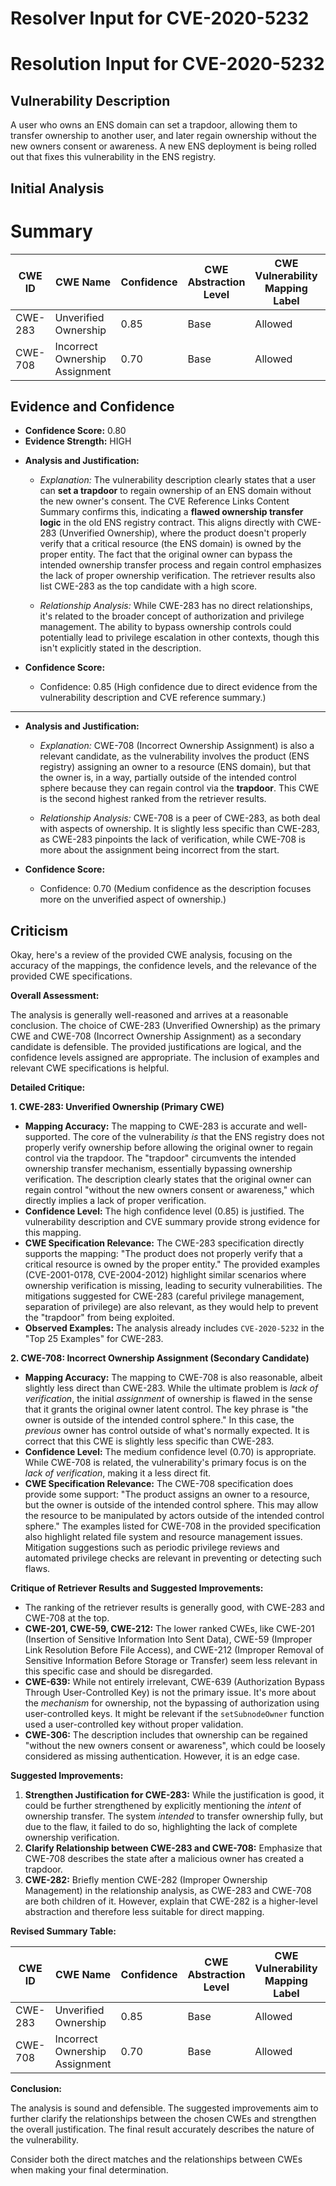 # Resolver Input for CVE-2020-5232

# Resolution Input for CVE-2020-5232

## Vulnerability Description
A user who owns an ENS domain can set a trapdoor, allowing them to transfer ownership to another user, and later regain ownership without the new owners consent or awareness. A new ENS deployment is being rolled out that fixes this vulnerability in the ENS registry.

## Initial Analysis
# Summary
| CWE ID | CWE Name | Confidence | CWE Abstraction Level | CWE Vulnerability Mapping Label | CWE-Vulnerability Mapping Notes |
|---|---|---|---|---|---|
| CWE-283 | Unverified Ownership | 0.85 | Base | Allowed | Primary CWE |
| CWE-708 | Incorrect Ownership Assignment | 0.70 | Base | Allowed | Secondary Candidate |

## Evidence and Confidence

*   **Confidence Score:** 0.80
*   **Evidence Strength:** HIGH

- **Analysis and Justification:**
  - *Explanation:* The vulnerability description clearly states that a user can **set a trapdoor** to regain ownership of an ENS domain without the new owner's consent. The CVE Reference Links Content Summary confirms this, indicating a **flawed ownership transfer logic** in the old ENS registry contract. This aligns directly with CWE-283 (Unverified Ownership), where the product doesn't properly verify that a critical resource (the ENS domain) is owned by the proper entity. The fact that the original owner can bypass the intended ownership transfer process and regain control emphasizes the lack of proper ownership verification. The retriever results also list CWE-283 as the top candidate with a high score.

  - *Relationship Analysis:* While CWE-283 has no direct relationships, it's related to the broader concept of authorization and privilege management. The ability to bypass ownership controls could potentially lead to privilege escalation in other contexts, though this isn't explicitly stated in the description.

- **Confidence Score:**
  - Confidence: 0.85 (High confidence due to direct evidence from the vulnerability description and CVE reference summary.)

---

- **Analysis and Justification:**
  - *Explanation:* CWE-708 (Incorrect Ownership Assignment) is also a relevant candidate, as the vulnerability involves the product (ENS registry) assigning an owner to a resource (ENS domain), but that the owner is, in a way, partially outside of the intended control sphere because they can regain control via the **trapdoor**. This CWE is the second highest ranked from the retriever results.

  - *Relationship Analysis:* CWE-708 is a peer of CWE-283, as both deal with aspects of ownership. It is slightly less specific than CWE-283, as CWE-283 pinpoints the lack of verification, while CWE-708 is more about the assignment being incorrect from the start.

- **Confidence Score:**
  - Confidence: 0.70 (Medium confidence as the description focuses more on the unverified aspect of ownership.)

## Criticism
Okay, here's a review of the provided CWE analysis, focusing on the accuracy of the mappings, the confidence levels, and the relevance of the provided CWE specifications.

**Overall Assessment:**

The analysis is generally well-reasoned and arrives at a reasonable conclusion. The choice of CWE-283 (Unverified Ownership) as the primary CWE and CWE-708 (Incorrect Ownership Assignment) as a secondary candidate is defensible. The provided justifications are logical, and the confidence levels assigned are appropriate. The inclusion of examples and relevant CWE specifications is helpful.

**Detailed Critique:**

**1. CWE-283: Unverified Ownership (Primary CWE)**

*   **Mapping Accuracy:** The mapping to CWE-283 is accurate and well-supported. The core of the vulnerability *is* that the ENS registry does not properly verify ownership before allowing the original owner to regain control via the trapdoor. The "trapdoor" circumvents the intended ownership transfer mechanism, essentially bypassing ownership verification.  The description clearly states that the original owner can regain control "without the new owners consent or awareness," which directly implies a lack of proper verification.
*   **Confidence Level:** The high confidence level (0.85) is justified. The vulnerability description and CVE summary provide strong evidence for this mapping.
*   **CWE Specification Relevance:**  The CWE-283 specification directly supports the mapping: "The product does not properly verify that a critical resource is owned by the proper entity." The provided examples (CVE-2001-0178, CVE-2004-2012) highlight similar scenarios where ownership verification is missing, leading to security vulnerabilities. The mitigations suggested for CWE-283 (careful privilege management, separation of privilege) are also relevant, as they would help to prevent the "trapdoor" from being exploited.
*   **Observed Examples:** The analysis already includes `CVE-2020-5232` in the "Top 25 Examples" for CWE-283.

**2. CWE-708: Incorrect Ownership Assignment (Secondary Candidate)**

*   **Mapping Accuracy:** The mapping to CWE-708 is also reasonable, albeit slightly less direct than CWE-283. While the ultimate problem is *lack of verification*, the initial *assignment* of ownership is flawed in the sense that it grants the original owner latent control.  The key phrase is "the owner is outside of the intended control sphere." In this case, the *previous* owner has control outside of what's normally expected.  It is correct that this CWE is slightly less specific than CWE-283.
*   **Confidence Level:** The medium confidence level (0.70) is appropriate. While CWE-708 is related, the vulnerability's primary focus is on the *lack of verification*, making it a less direct fit.
*   **CWE Specification Relevance:** The CWE-708 specification does provide some support: "The product assigns an owner to a resource, but the owner is outside of the intended control sphere. This may allow the resource to be manipulated by actors outside of the intended control sphere." The examples listed for CWE-708 in the provided specification also highlight related file system and resource management issues. Mitigation suggestions such as periodic privilege reviews and automated privilege checks are relevant in preventing or detecting such flaws.

**Critique of Retriever Results and Suggested Improvements:**

*   The ranking of the retriever results is generally good, with CWE-283 and CWE-708 at the top.
*   **CWE-201, CWE-59, CWE-212:** The lower ranked CWEs, like CWE-201 (Insertion of Sensitive Information Into Sent Data), CWE-59 (Improper Link Resolution Before File Access), and CWE-212 (Improper Removal of Sensitive Information Before Storage or Transfer) seem less relevant in this specific case and should be disregarded.
*   **CWE-639:** While not entirely irrelevant, CWE-639 (Authorization Bypass Through User-Controlled Key) is not the primary issue.  It's more about the *mechanism* for ownership, not the bypassing of authorization using user-controlled keys. It might be relevant if the `setSubnodeOwner` function used a user-controlled key without proper validation.
*   **CWE-306:** The description includes that ownership can be regained "without the new owners consent or awareness", which could be loosely considered as missing authentication. However, it is an edge case.

**Suggested Improvements:**

1.  **Strengthen Justification for CWE-283:** While the justification is good, it could be further strengthened by explicitly mentioning the *intent* of ownership transfer. The system *intended* to transfer ownership fully, but due to the flaw, it failed to do so, highlighting the lack of complete ownership verification.
2.  **Clarify Relationship between CWE-283 and CWE-708:** Emphasize that CWE-708 describes the state after a malicious owner has created a trapdoor.
3. **CWE-282:** Briefly mention CWE-282 (Improper Ownership Management) in the relationship analysis, as CWE-283 and CWE-708 are both children of it. However, explain that CWE-282 is a higher-level abstraction and therefore less suitable for direct mapping.

**Revised Summary Table:**

| CWE ID | CWE Name | Confidence | CWE Abstraction Level | CWE Vulnerability Mapping Label | CWE-Vulnerability Mapping Notes |
|---|---|---|---|---|---|
| CWE-283 | Unverified Ownership | 0.85 | Base | Allowed | Primary CWE |
| CWE-708 | Incorrect Ownership Assignment | 0.70 | Base | Allowed | Secondary Candidate |

**Conclusion:**

The analysis is sound and defensible. The suggested improvements aim to further clarify the relationships between the chosen CWEs and strengthen the overall justification. The final result accurately describes the nature of the vulnerability.

Consider both the direct matches and the relationships between CWEs
when making your final determination.
        